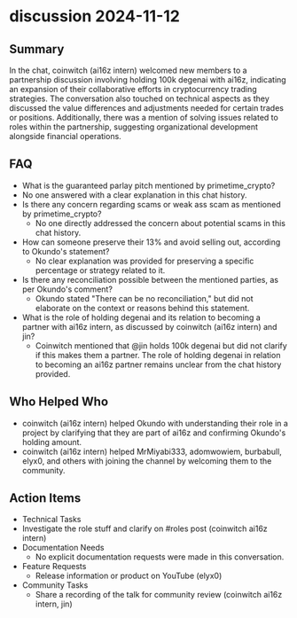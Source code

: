 # discussion 2024-11-12

## Summary

In the chat, coinwitch (ai16z intern) welcomed new members to a partnership discussion involving holding 100k degenai with ai16z, indicating an expansion of their collaborative efforts in cryptocurrency trading strategies. The conversation also touched on technical aspects as they discussed the value differences and adjustments needed for certain trades or positions. Additionally, there was a mention of solving issues related to roles within the partnership, suggesting organizational development alongside financial operations.

## FAQ

- What is the guaranteed parlay pitch mentioned by primetime_crypto?
- No one answered with a clear explanation in this chat history.
- Is there any concern regarding scams or weak ass scam as mentioned by primetime_crypto?
    - No one directly addressed the concern about potential scams in this chat history.
- How can someone preserve their 13% and avoid selling out, according to Okundo's statement?
    - No clear explanation was provided for preserving a specific percentage or strategy related to it.
- Is there any reconciliation possible between the mentioned parties, as per Okundo's comment?
    - Okundo stated "There can be no reconciliation," but did not elaborate on the context or reasons behind this statement.
- What is the role of holding degenai and its relation to becoming a partner with ai16z intern, as discussed by coinwitch (ai16z intern) and jin?
    - Coinwitch mentioned that @jin holds 100k degenai but did not clarify if this makes them a partner. The role of holding degenai in relation to becoming an ai16z partner remains unclear from the chat history provided.

## Who Helped Who

- coinwitch (ai16z intern) helped Okundo with understanding their role in a project by clarifying that they are part of ai16z and confirming Okundo's holding amount.
- coinwitch (ai16z intern) helped MrMiyabi333, adomwowiem, burbabull, elyx0, and others with joining the channel by welcoming them to the community.

## Action Items

- Technical Tasks
- Investigate the role stuff and clarify on #roles post (coinwitch ai16z intern)
- Documentation Needs
    - No explicit documentation requests were made in this conversation.
- Feature Requests
    - Release information or product on YouTube (elyx0)
- Community Tasks
    - Share a recording of the talk for community review (coinwitch ai16z intern, jin)
